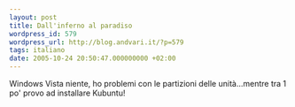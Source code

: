 ```yaml
---
layout: post
title: Dall'inferno al paradiso
wordpress_id: 579
wordpress_url: http://blog.andvari.it/?p=579
tags: italiano
date: 2005-10-24 20:50:47.000000000 +02:00
---
```

Windows Vista niente, ho problemi con le partizioni delle unità...mentre tra 1 po' provo ad installare Kubuntu! 
